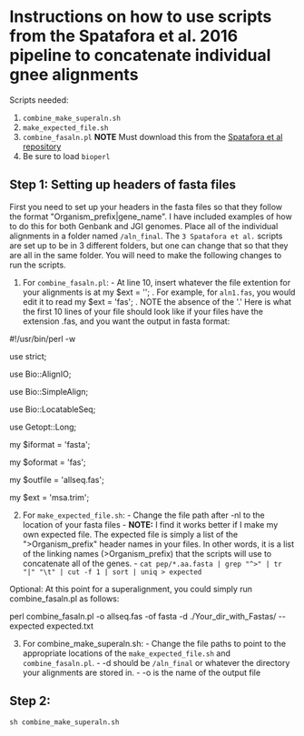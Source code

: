 # Instructions on how to use scripts from the Spatafora et al. 2016 pipeline to concatenate individual gnee alignments
Scripts needed:
1. `combine_make_superaln.sh`
2. `make_expected_file.sh`
3. `combine_fasaln.pl` **NOTE** Must download this from the [Spatafora et al repository](https://github.com/zygolife/Phylogenomics/blob/master/Spatafora_et_al_2016/scripts/combine_fasaln.pl)
4. Be sure to load `bioperl`

## Step 1: Setting up headers of fasta files

First you need to set up your headers in the fasta files so that they follow the format "Organism_prefix|gene_name". I have included examples of how to do this for both Genbank and JGI genomes. Place all of the individual alignments in a folder named `/aln_final`. The `3 Spatafora et al.` scripts are set up to be in 3 different folders, but one can change that so that they are all in the same folder. You will need to make the following changes to run the scripts.

  1. For `combine_fasaln.pl`:
    - At line 10, insert whatever the file extention for your alignments is at my $ext = ''; . For example, for `aln1.fas`, you would edit it to read my $ext = 'fas'; . NOTE the absence of the '.'
    Here is what the first 10 lines of your file should look like if your files have the extension .fas, and you want the output in fasta format:

#!/usr/bin/perl -w

use strict;

use Bio::AlignIO;

use Bio::SimpleAlign;

use Bio::LocatableSeq;

use Getopt::Long;

my $iformat = 'fasta';

my $oformat = 'fas';

my $outfile = 'allseq.fas';

my $ext = 'msa.trim';
    
  2. For `make_expected_file.sh`:
    - Change the file path after -nl to the location of your fasta files
    - **NOTE:** I find it works better if I make my own expected file. The expected file is simply a list of the ">Organism_prefix" header names in your files. In other words, it is a list of the linking names (>Organism_prefix) that the scripts will use to concatenate all of the genes.
    - `cat pep/*.aa.fasta | grep "^>" | tr "|" "\t" | cut -f 1 | sort | uniq > expected`
  
  Optional: At this point for a superalignment, you could simply run combine_fasaln.pl as follows:

perl combine_fasaln.pl -o allseq.fas -of fasta -d ./Your_dir_with_Fastas/ --expected expected.txt
  
  3. For combine_make_superaln.sh:
    - Change the file paths to point to the appropriate locations of the `make_expected_file.sh` and `combine_fasaln.pl`.
    - -d should be `/aln_final` or whatever the directory your alignments are stored in.
    - -o is the name of the output file

## Step 2: 
`sh combine_make_superaln.sh`



